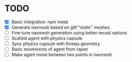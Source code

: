 # TODO
 - [x] Basic integration: npm instal
 - [x] Generate navmesh based on gltf "static" meshes
 - [ ] Fine tune navmesh generation using better recast options
 - [ ] Scafold agent with physics capsule
 - [ ] Sync physics capsule with threejs geometry
 - [ ] Basic movements of agent from rapier
 - [ ] Make agent move between two points in navmesh
